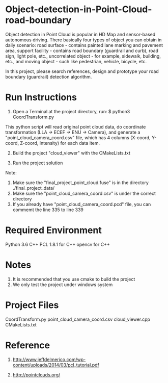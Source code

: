 # Object-detection-in-Point-Cloud-road-boundary

Object detection in Point Cloud is popular in HD Map and sensor-based autonomous driving. There  basically four types of object you can obtain in daily scenario: road surface - contains painted lane  marking and pavement area, support facility - contains road boundary (guardrail and curb), road  sign, light pole, etc., uncorrelated object - for example, sidewalk, building, etc., and moving object -  such like pedestrian, vehicle, bicycle, etc.  

In this project, please search references, design and prototype your road  boundary (guardrail) detection algorithm.


# Run Instructions

1. Open a Terminal at the project directory, run:
	 $ python3 CoordTransform.py

This python script will read original point cloud data, 
do coordinate transformation (LLA -> ECEF -> ENU -> Camera), 
and generate a "point_cloud_camera_coord.csv" file, 
which has 4 columns (X-coord, Y-coord, Z-coord, Intensity) for each data item.

2. Build the project "cloud_viewer" with the CMakeLists.txt

3. Run the project solution



Note:
1. Make sure the "final_project_point_cloud.fuse" is in the directory ./final_project_data/
2. Make sure the "point_cloud_camera_coord.csv" is under the correct directory
3. If you already have "point_cloud_camera_coord.pcd" file, you can commemt the line 335 to line 339


# Required Environment
  Python 3.6
  C++
	PCL 1.8.1 for C++
	opencv for C++

# Notes

1. It is recommended that you use cmake to build the project
2. We only test the project under windows system



# Project Files
  CoordTransform.py
  point_cloud_camera_coord.csv
  cloud_viewer.cpp
  CMakeLists.txt



# Reference
1. http://www.jeffdelmerico.com/wp-content/uploads/2014/03/pcl_tutorial.pdf

2. http://pointclouds.org/


















